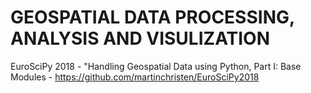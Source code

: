 # GEOSPATIAL DATA PROCESSING, ANALYSIS AND VISULIZATION

EuroSciPy 2018 - "Handling Geospatial Data using Python, Part I: Base Modules - https://github.com/martinchristen/EuroSciPy2018
